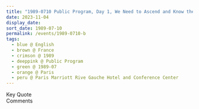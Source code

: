 ```yaml
---
title: "1989-0710 Public Program, Day 1, We Need to Ascend and Know the Absolute, Paris Marriott Rive Gauche Hotel and Conference Center, Paris, France"
date: 2023-11-04
display_date: 
sort_date: 1989-07-10
permalink: /events/1989-0710-b
tags:
  - blue @ English
  - brown @ France
  - crimson @ 1989
  - deeppink @ Public Program
  - green @ 1989-07
  - orange @ Paris
  - peru @ Paris Marriott Rive Gauche Hotel and Conference Center
---
```


<wave-list>
  <list-title color="green" width="75">Key Quote</list-title>
  <list-item color="BlanchedAlmond"  width="200"></list-item>
  <list-item color="Lavender"></list-item>
  <list-item color="BlanchedAlmond"></list-item>
</wave-list>

<br>

<wave-list>
  <list-title color="green" width="75">Comments</list-title>
  <list-item color="BlanchedAlmond"  width="200"></list-item>
  <list-item color="Lavender"></list-item>
  <list-item color="BlanchedAlmond"></list-item>
</wave-list>